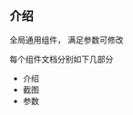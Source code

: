 <!--
 * @Description: 全局通用组件
 * @Autor: kevin.liang
 * @Date: 2022-03-29 21:01:37
 * @LastEditors: kevin.liang
 * @LastEditTime: 2022-03-29 21:03:13
-->

## 介绍

全局通用组件， 满足参数可修改

每个组件文档分别如下几部分

- 介绍
- 截图
- 参数
